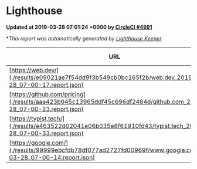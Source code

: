 
# Lighthouse

**Updated at 2019-03-28 07:01:24 +0000 by [CircleCI #4991](https://circleci.com/gh/ItinerisLtd/lighthouse-keeper-example/4991)**

**This report was automatically generated by [Lighthouse Keeper](https://github.com/itinerisltd/lighthouse-keeper)*

| URL | Performance | Accessibility | Best Practices | SEO | PWA | Updated At |
| --- | --- | --- | --- | --- | --- | --- |
| [https://web.dev/](./results/e09021ae7f54dd9f3b549cb0bc165f2b/web.dev_2019-03-28_07-00-17.report.json) | 0.94 | 0.93 | 1 | 0.96 | 1 | 2019-03-28T07:00:17.576Z |
| [https://github.com/pricing](./results/aae423b045c13965ddf45c696df2484d/github.com_2019-03-28_07-00-23.report.json) | 0.86 | 0.89 | 0.93 | 0.9 | 0.58 | 2019-03-28T07:00:23.297Z |
| [https://typist.tech/](./results/e463522d02041e06b035e8f61910fd43/typist.tech_2019-03-28_07-00-33.report.json) | 1 |  |  |  |  | 2019-03-28T07:00:33.535Z |
| [https://google.com/](./results/99999ebcfdb78df077ad2727fd00969f/www.google.com_2019-03-28_07-00-14.report.json) | 0.96 | 0.71 | 0.93 | 0.82 | 0.58 | 2019-03-28T07:00:14.385Z |
